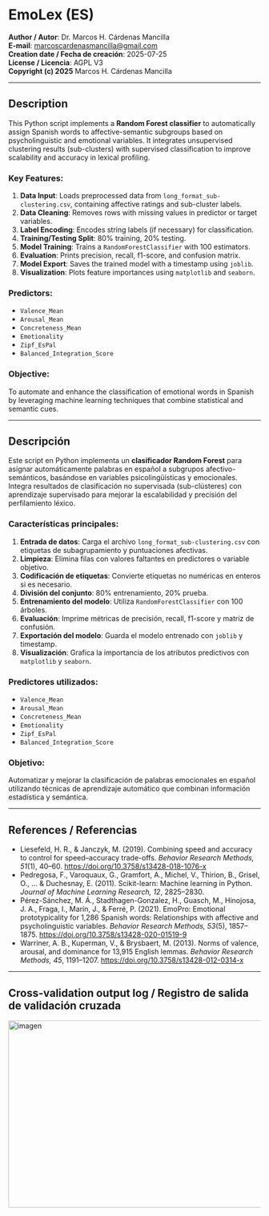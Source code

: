 # EmoLex (ES)

**Author / Autor**: Dr. Marcos H. Cárdenas Mancilla  
**E-mail**: marcoscardenasmancilla@gmail.com  
**Creation date / Fecha de creación**: 2025-07-25  
**License / Licencia**: AGPL V3  
**Copyright (c) 2025** Marcos H. Cárdenas Mancilla

---

## Description

This Python script implements a **Random Forest classifier** to automatically assign Spanish words to affective-semantic subgroups based on psycholinguistic and emotional variables. It integrates unsupervised clustering results (sub-clusters) with supervised classification to improve scalability and accuracy in lexical profiling.

### Key Features:

1. **Data Input**: Loads preprocessed data from `long_format_sub-clustering.csv`, containing affective ratings and sub-cluster labels.
2. **Data Cleaning**: Removes rows with missing values in predictor or target variables.
3. **Label Encoding**: Encodes string labels (if necessary) for classification.
4. **Training/Testing Split**: 80% training, 20% testing.
5. **Model Training**: Trains a `RandomForestClassifier` with 100 estimators.
6. **Evaluation**: Prints precision, recall, f1-score, and confusion matrix.
7. **Model Export**: Saves the trained model with a timestamp using `joblib`.
8. **Visualization**: Plots feature importances using `matplotlib` and `seaborn`.

### Predictors:

- `Valence_Mean`
- `Arousal_Mean`
- `Concreteness_Mean`
- `Emotionality`
- `Zipf_EsPal`
- `Balanced_Integration_Score`

### Objective:

To automate and enhance the classification of emotional words in Spanish by leveraging machine learning techniques that combine statistical and semantic cues.

---

## Descripción

Este script en Python implementa un **clasificador Random Forest** para asignar automáticamente palabras en español a subgrupos afectivo-semánticos, basándose en variables psicolingüísticas y emocionales. Integra resultados de clasificación no supervisada (sub-clústeres) con aprendizaje supervisado para mejorar la escalabilidad y precisión del perfilamiento léxico.

### Características principales:

1. **Entrada de datos**: Carga el archivo `long_format_sub-clustering.csv` con etiquetas de subagrupamiento y puntuaciones afectivas.
2. **Limpieza**: Elimina filas con valores faltantes en predictores o variable objetivo.
3. **Codificación de etiquetas**: Convierte etiquetas no numéricas en enteros si es necesario.
4. **División del conjunto**: 80% entrenamiento, 20% prueba.
5. **Entrenamiento del modelo**: Utiliza `RandomForestClassifier` con 100 árboles.
6. **Evaluación**: Imprime métricas de precisión, recall, f1-score y matriz de confusión.
7. **Exportación del modelo**: Guarda el modelo entrenado con `joblib` y timestamp.
8. **Visualización**: Grafica la importancia de los atributos predictivos con `matplotlib` y `seaborn`.

### Predictores utilizados:

- `Valence_Mean`
- `Arousal_Mean`
- `Concreteness_Mean`
- `Emotionality`
- `Zipf_EsPal`
- `Balanced_Integration_Score`

### Objetivo:

Automatizar y mejorar la clasificación de palabras emocionales en español utilizando técnicas de aprendizaje automático que combinan información estadística y semántica.

---

## References / Referencias

- Liesefeld, H. R., & Janczyk, M. (2019). Combining speed and accuracy to control for speed–accuracy trade-offs. *Behavior Research Methods, 51*(1), 40–60. https://doi.org/10.3758/s13428-018-1076-x  
- Pedregosa, F., Varoquaux, G., Gramfort, A., Michel, V., Thirion, B., Grisel, O., ... & Duchesnay, E. (2011). Scikit-learn: Machine learning in Python. *Journal of Machine Learning Research, 12*, 2825–2830.  
- Pérez-Sánchez, M. Á., Stadthagen-Gonzalez, H., Guasch, M., Hinojosa, J. A., Fraga, I., Marín, J., & Ferré, P. (2021). EmoPro: Emotional prototypicality for 1,286 Spanish words: Relationships with affective and psycholinguistic variables. *Behavior Research Methods, 53*(5), 1857–1875. https://doi.org/10.3758/s13428-020-01519-9
- Warriner, A. B., Kuperman, V., & Brysbaert, M. (2013). Norms of valence, arousal, and dominance for 13,915 English lemmas. *Behavior Research Methods, 45*, 1191–1207. https://doi.org/10.3758/s13428-012-0314-x  

---

## Cross-validation output log / Registro de salida de validación cruzada

<img width="755" height="373" alt="imagen" src="https://github.com/user-attachments/assets/d1206ac5-ab86-4daa-afdd-14e1b68b4eae" />
